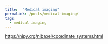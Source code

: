 ```yaml
---
title:  "Medical imaging"
permalink: /posts/medical-imaging/
tags:
  - medical imaging
---
```


https://nipy.org/nibabel/coordinate_systems.html